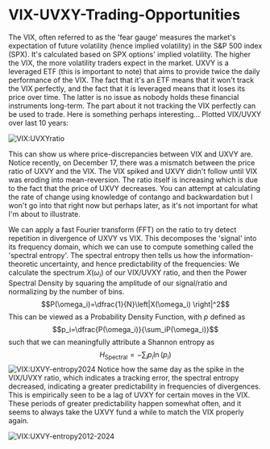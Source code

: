 # VIX-UVXY-Trading-Opportunities

The VIX, often referred to as the 'fear gauge' measures the market's expectation of future volatility (hence implied volatility) in the S&P 500 index (SPX). It's calculated based on SPX options' implied volatility. The higher the VIX, the more volatility traders expect in the market.
UXVY is a leveraged ETF (this is important to note) that aims to provide twice the daily performance of the VIX. The fact that it's an ETF means that it won't track the VIX perfectly, and the fact that it is leveraged means that it loses its price over time. The latter is no issue as nobody holds these financial instruments long-term. The part about it not tracking the VIX perfectly can be used to trade. Here is something perhaps interesting...
Plotted VIX/UVXY over last 10 years:

![VIX:UVXYratio](https://github.com/user-attachments/assets/098392c1-3f61-4170-abe8-a851759ca59a)

This can show us where price-discrepancies between VIX and UXVY are. Notice recently, on December 17, there was a mismatch between the price ratio of UXVY and the VIX. The VIX spiked and UXVY didn't follow until VIX was eroding into mean-reversion.
The ratio itself is increasing which is due to the fact that the price of UXVY decreases. You can attempt at calculating the rate of change using knowledge of contango and backwardation but I won't go into that right now but perhaps later, as it's not important for what I'm about to illustrate.

We can apply a fast Fourier transform (FFT) on the ratio to try detect repetition in divergence of UXVY vs VIX. This decomposes the 'signal' into its frequency domain, which we can use to compute something called the 'spectral entropy'.
The spectral entropy then tells us how the information-theoretic uncertainty, and hence predictability of the frequencies:
We calculate the spectrum $X(\omega_i)$ of our VIX/UVXY ratio, and then the Power Spectral Density by squaring the amplitude of our signal/ratio and normalizing by the number of bins.
$$P(\omega_i)=\dfrac{1}{N}\left|X(\omega_i) \right|^2$$
This can be viewed as a Probability Density Function, with $p$ defined as
$$p_i=\dfrac{P(\omega_i)}{\sum_iP(\omega_i)}$$
such that we can meaningfully attribute a Shannon entropy as
$$H_{\text{Spectral}} = -\sum_i p_i\ln(p_i)$$
![VIX:UXVY-entropy2024](https://github.com/user-attachments/assets/09fefc48-4754-4b54-9032-c45af89eedc2)
Notice how the same day as the spike in the VIX/UVXY ratio, which indicates a tracking error, the spectral entropy decreased, indicating a greater predictability in frequencies of divergences. This is empirically seen to be a lag of UVXY for certain moves in the VIX. These periods of greater predictability happen somewhat often, and it seems to always take the UXVY fund a while to match the VIX properly again.

![VIX:UXVY-entropy2012-2024](https://github.com/user-attachments/assets/0a1fe70c-4c00-4772-acb5-1fbf1a4ad50b)

